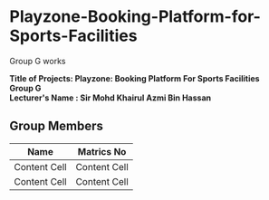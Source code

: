 # Playzone-Booking-Platform-for-Sports-Facilities
Group G works

**Title of Projects: Playzone: Booking Platform For Sports Facilities**  
**Group G**  
**Lecturer's Name : Sir Mohd Khairul Azmi Bin Hassan**  
## Group Members
| Name  | Matrics No |
| ------------- | ------------- |
| Content Cell  | Content Cell  |
| Content Cell  | Content Cell  |
